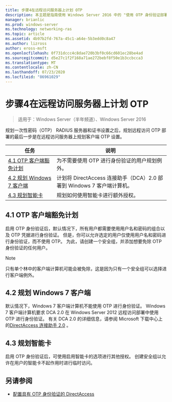 ```yaml
---
title: 步骤4在远程访问服务器上计划 OTP
description: 本主题是指南使用 Windows Server 2016 中的 "使用 OTP 身份验证部署远程访问" 指南的一部分。
manager: brianlic
ms.prod: windows-server
ms.technology: networking-ras
ms.topic: article
ms.assetid: 4b97b2fd-767a-45c1-a64e-5b3edd0c8a47
ms.author: lizross
author: eross-msft
ms.openlocfilehash: 0f731dccc4c8dae720b3bf0c66cd601ec28be4ad
ms.sourcegitcommit: d5e27c1f2f168a71ae272bebf8f50e1b3ccbcca3
ms.translationtype: MT
ms.contentlocale: zh-CN
ms.lasthandoff: 07/23/2020
ms.locfileid: "86961029"
---
```

# <a name="step-4-plan-for-otp-on-the-remote-access-server"></a>步骤4在远程访问服务器上计划 OTP

>适用于：Windows Server（半年频道）、Windows Server 2016

规划一次性密码（OTP） RADIUS 服务器和证书设置之后，规划远程访问 OTP 部署的最后一步是在远程访问服务器上规划客户端 OTP 设置。  
  
|任务|说明|  
|----|--------|  
|[4.1 OTP 客户端豁免计划](#bkmk_4_1_Exemptions)|为不需要使用 OTP 进行身份验证的用户规划例外。|  
|[4.2 规划 Windows 7 客户端](#bkmk_4_2_Win7)|计划将 DirectAccess 连接助手（DCA）2.0 部署到 Windows 7 客户端计算机。|  
|[4.3 规划智能卡](#BKMK_smartcard)|规划如何使用智能卡进行额外授权。|  
  
## <a name="41-plan-for-otp-client-exemptions"></a><a name="bkmk_4_1_Exemptions"></a>4.1 OTP 客户端豁免计划  
启用 OTP 身份验证后，默认情况下，所有用户都需要使用用户名和密码的组合以及 OTP 凭据进行身份验证。 但是，你可以允许选定的用户仅使用用户名和密码进行身份验证，而不使用 OTP。 为此，请创建一个安全组，并添加想要免除 OTP 身份验证的任何用户。  
  
> [!NOTE]  
> 只有单个林中的客户端计算机可能会被免除，这是因为只有一个安全组可以选择进行客户端例外。  
  
## <a name="42-plan-for-windows-7-clients"></a><a name="bkmk_4_2_Win7"></a>4.2 规划 Windows 7 客户端  
默认情况下，Windows 7 客户端计算机不能使用 OTP 进行身份验证。  Windows 7 客户端计算机要求 DCA 2.0 在 Windows Server 2012 远程访问部署中使用 OTP 进行身份验证。 有关 DCA 2.0 的详细信息，请参阅 Microsoft 下载中心上的[DirectAccess 连接助手 2.0](https://go.microsoft.com/fwlink/?LinkId=253699) 。  
  
## <a name="43-plan-for-smart-cards"></a><a name="BKMK_smartcard"></a>4.3 规划智能卡  
启用 OTP 身份验证后，可使用启用智能卡的选项进行其他授权。 创建安全组以允许在用户的智能卡不起作用时进行临时访问。  
  
## <a name="see-also"></a><a name="BKMK_Links"></a>另请参阅  
  
-   [配置具有 OTP 身份验证的 DirectAccess](../deploy-ra-otp.md)  
  
